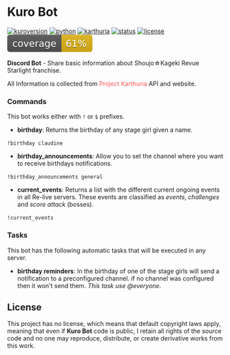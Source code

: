 # Kuro Bot #

[![kuroversion](https://img.shields.io/badge/version-1.0.0-fe9952)]()
[![python](https://img.shields.io/badge/python-3.7-376fa0)](https://www.python.org/)
[![karthuria](https://img.shields.io/badge/Karthuria-API-fb5457)](https://karth.top/home)
[![status](https://img.shields.io/badge/status-offline-red)](https://www.python.org/)
[![license](https://img.shields.io/badge/license-No%20license-blue)](https://www.python.org/)
[![coverage](coverage.svg)]()

**Discord Bot** - Share basic information about Shoujo☆Kageki Revue Starlight franchise.

All Information is collected from <span style="color:#fb5457;">Project Karthuria</span> API and website.

### Commands ###

This bot works either with `!` or `$` prefixes.

- **birthday**: Returns the birthday of any stage girl given a name.

```
!birthday claudine
```

- **birthday_announcements**: Allow you to set the channel where you want to receive birthdays notifications.

```
!birthday_announcements general
```
- **current_events**: Returns a list with the different current ongoing events in all Re-live servers.
These events are classified as _events_, _challenges_ and _score attack_ (bosses).

```
!current_events
```

### Tasks ###

This bot has the following automatic tasks that will be executed in any server.

- **birthday reminders**: In the birthday of one of the stage girls will send a notification to a preconfigured channel.
  if no channel was configured then it won't send them. _This task use @everyone._

## License ##

This project has no license, which means that default copyright laws apply, meaning that even if **Kuro Bot** code is
public, I retain all rights of the source code and no one may reproduce, distribute, or create derivative works from
this work.